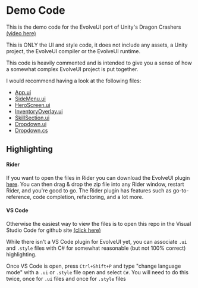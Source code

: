 # Demo Code 

This is the demo code for the EvolveUI port of Unity's Dragon Crashers [(video here)](https://www.youtube.com/watch?v=LsttlNW7HlQ)

This is ONLY the UI and style code, it does not include any assets, a Unity project, the EvolveUI compiler or the EvolveUI runtime. 

This code is heavily commented and is intended to give you a sense of how a somewhat complex EvolveUI project is put together. 

I would recommend having a look at the following files:

- [App.ui](https://github1s.com/EvolveGameTools/DragonCrashersDemoCode/blob/master/UI/App.ui)
- [SideMenu.ui](https://github1s.com/EvolveGameTools/DragonCrashersDemoCode/blob/master/UI/SideMenu/SideMenu.ui)
- [HeroScreen.ui](https://github1s.com/EvolveGameTools/DragonCrashersDemoCode/blob/master/UI/Screens/Heroes/HeroScreen.ui)
- [InventoryOverlay.ui](https://github1s.com/EvolveGameTools/DragonCrashersDemoCode/blob/master/UI/Overlay/InventoryOverlay.ui)
- [SkillSection.ui](https://github1s.com/EvolveGameTools/DragonCrashersDemoCode/blob/master/UI/Screens/Heroes/SkillSection.ui)
- [Dropdown.ui](https://github1s.com/EvolveGameTools/DragonCrashersDemoCode/blob/master/UI/Primitives/Dropdown/Dropdown.ui)
- [Dropdown.cs](https://github1s.com/EvolveGameTools/DragonCrashersDemoCode/blob/master/UI/App.ui)

## Highlighting

#### Rider
If you want to open the files in Rider you can download the EvolveUI plugin [here](https://drive.google.com/file/d/1HeBR_udYp4gYaLhWQtUAavpJ4-CNEomQ/view?usp=sharing). You can then drag & drop the zip file into any Rider window, restart Rider, and you're good to go. 
The Rider plugin has features such as go-to-reference, code completion, refactoring, and a lot more. 

#### VS Code
Otherwise the easiest way to view the files is to open this repo in the Visual Studio Code for github site [(click here)](https://github1s.com/EvolveGameTools/DragonCrashersDemoCode/blob/master/UI/App.ui)

While there isn't a VS Code plugin for EvolveUI yet, you can associate `.ui` and `.style` files with C# for somewhat reasonable (but not 100% correct) highlighting. 

Once VS Code is open, press `Ctrl+Shift+P` and type "change language mode" with a `.ui` or `.style` file open and select `C#`. You will need to do this twice, once for `.ui` files and once for `.style` files
